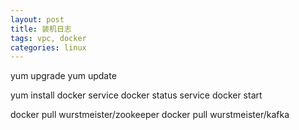 ```yaml
---
layout: post
title: 装机日志
tags: vpc, docker
categories: linux
---
```


yum upgrade
yum update

yum install docker
service docker status
service docker start

docker pull wurstmeister/zookeeper
docker pull wurstmeister/kafka

